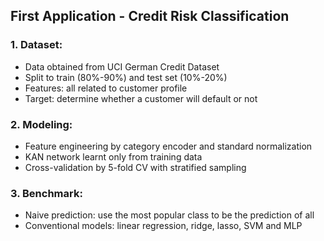 ## First Application - Credit Risk Classification

### 1. Dataset:
- Data obtained from UCI German Credit Dataset
- Split to train (80%-90%) and test set (10%-20%)
- Features: all related to customer profile
- Target: determine whether a customer will default or not

### 2. Modeling:
- Feature engineering by category encoder and standard normalization
- KAN network learnt only from training data
- Cross-validation by 5-fold CV with stratified sampling

### 3. Benchmark:
- Naive prediction: use the most popular class to be the prediction of all 
- Conventional models: linear regression, ridge, lasso, SVM and MLP